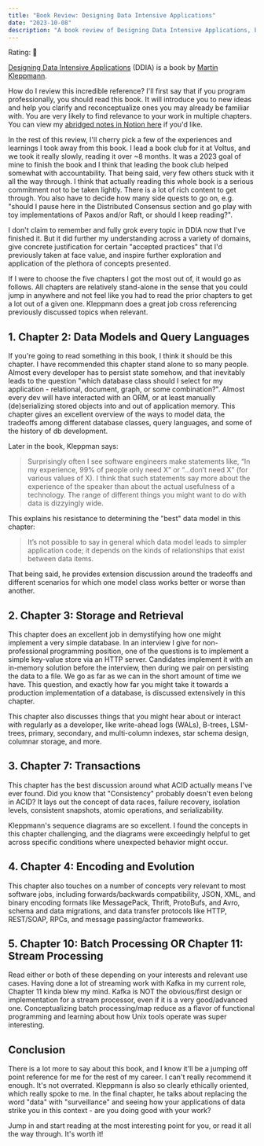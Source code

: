 ```yaml
---
title: "Book Review: Designing Data Intensive Applications"
date: "2023-10-08"
description: "A book review of Designing Data Intensive Applications, by Martin Kleppmann. Reviewed by Leo Robinovitch."
---
```


Rating: 📀

[Designing Data Intensive Applications][book] (DDIA) is a book by [Martin Kleppmann][author].

How do I review this incredible reference? I'll first say that if you program professionally, you should read this book.
It will introduce you to new ideas and help you clarify and reconceptualize ones you may already be familiar with. You
are very likely to find relevance to your work in multiple chapters. You can view my [abridged notes in Notion
here][notes] if you'd like.

In the rest of this review, I'll cherry pick a few of the experiences and learnings I took away from this book. I lead a
book club for it at Voltus, and we took it really slowly, reading it over ~8 months. It was a 2023 goal of mine to
finish the book and I think that leading the book club helped somewhat with accountability. That being said, very few
others stuck with it all the way through. I think that actually reading this whole book is a serious commitment not to
be taken lightly. There is a lot of rich content to get through. You also have to decide how many side quests to go on,
e.g. "should I pause here in the Distributed Consensus section and go play with toy implementations of Paxos and/or
Raft, or should I keep reading?".

I don't claim to remember and fully grok every topic in DDIA now that I've finished it. But it did further my
understanding across a variety of domains, give concrete justification for certain "accepted practices" that I'd
previously taken at face value, and inspire further exploration and application of the plethora of concepts presented.

If I were to choose the five chapters I got the most out of, it would go as follows. All chapters are relatively
stand-alone in the sense that you could jump in anywhere and not feel like you had to read the prior chapters to get a
lot out of a given one. Kleppmann does a great job cross referencing previously discussed topics when relevant.

## 1. Chapter 2: Data Models and Query Languages

If you're going to read something in this book, I think it should be this chapter. I have recommended this chapter stand
alone to so many people. Almost every developer has to persist state somehow, and that inevitably leads to the question
"which database class should I select for my application - relational, document, graph, or some combination?". Almost
every dev will have interacted with an ORM, or at least manually (de)serializing stored objects into and out of
application memory. This chapter gives an excellent overview of the ways to model data, the tradeoffs among different
database classes, query languages, and some of the history of db development.

Later in the book, Kleppman says:

> Surprisingly often I see software engineers make statements like, “In my experience, 99% of people only need X” or
> “...don’t need X” (for various values of X). I think that such statements say more about the experience of the speaker
> than about the actual usefulness of a technology. The range of different things you might want to do with data is
> dizzyingly wide.

This explains his resistance to determining the "best" data model in this chapter:

> It’s not possible to say in general which data model leads to simpler application code; it depends on the kinds of
> relationships that exist between data items.

That being said, he provides extension discussion around the tradeoffs and different scenarios for which one model class
works better or worse than another.

## 2. Chapter 3: Storage and Retrieval

This chapter does an excellent job in demystifying how one might implement a very simple database. In an interview I
give for non-professional programming position, one of the questions is to implement a simple key-value store via an
HTTP server. Candidates implement it with an in-memory solution before the interview, then during we pair on persisting
the data to a file. We go as far as we can in the short amount of time we have. This question, and exactly how far you
might take it towards a production implementation of a database, is discussed extensively in this chapter.

This chapter also discusses things that you might hear about or interact with regularly as a developer, like write-ahead
logs (WALs), B-trees, LSM-trees, primary, secondary, and multi-column indexes, star schema design, columnar storage, and
more.

## 3. Chapter 7: Transactions

This chapter has the best discussion around what ACID actually means I've ever found. Did you know that "Consistency"
probably doesn't even belong in ACID? It lays out the concept of data races, failure recovery, isolation levels,
consistent snapshots, atomic operations, and serializability.

Kleppmann's sequence diagrams are so excellent. I found the concepts in this chapter challenging, and the diagrams were
exceedingly helpful to get across specific conditions where unexpected behavior might occur.

## 4. Chapter 4: Encoding and Evolution

This chapter also touches on a number of concepts very relevant to most software jobs, including forwards/backwards
compatibility, JSON, XML, and binary encoding formats like MessagePack, Thrift, ProtoBufs, and Avro, schema and data
migrations, and data transfer protocols like HTTP, REST/SOAP, RPCs, and message passing/actor frameworks.

## 5. Chapter 10: Batch Processing OR Chapter 11: Stream Processing

Read either or both of these depending on your interests and relevant use cases. Having done a lot of streaming work
with Kafka in my current role, Chapter 11 kinda blew my mind. Kafka is NOT the obvious/first design or implementation
for a stream processor, even if it is a very good/advanced one. Conceptualizing batch processing/map reduce as a flavor
of functional programming and learning about how Unix tools operate was super interesting.

## Conclusion

There is a lot more to say about this book, and I know it'll be a jumping off point reference for me for the rest of my
career. I can't really recommend it enough. It's not overrated. Kleppmann is also so clearly ethically oriented, which
really spoke to me. In the final chapter, he talks about replacing the word "data" with "surveillance" and seeing how
your applications of data strike you in this context - are you doing good with your work?

Jump in and start reading at the most interesting point for you, or read it all the way through. It's worth it!

[book]: https://dataintensive.net/
[author]: https://martin.kleppmann.com/
[notes]: https://sulky-hose-c46.notion.site/Designing-Data-Intensive-Applications-418576f829af4eb8b6bf45afc4451522?pvs=4

